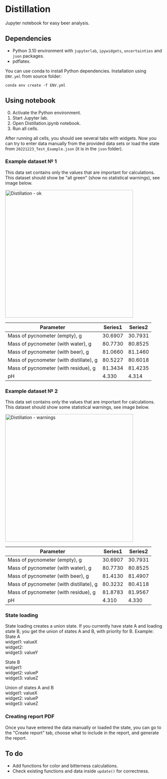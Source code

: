 # Distillation
Jupyter notebook for easy beer analysis.

## Dependencies
* Python 3.10 environment with `jupyterlab`, `ipywidgets`, `uncertainties` and `json` packages.
* pdflatex.


You can use conda to install Python dependencies. Installation using `ENV.yml` from source folder:

```shell
conda env create -f ENV.yml
```
## Using notebook
0) Activate the Python environment.
1) Start Jupyter lab.
2) Open Distillation.ipynb notebook.
3) Run all cells.

After running all cells, you should see several tabs with widgets. Now you can try to enter data manually from the provided data sets or load the state from `20221223_Test_Example.json` (it is in the `json` folder).

### Example dataset № 1
This data set contains only the values that are important for calculations. This dataset should show be "all green" (show no statistical warnings), see image below.

<img width="410" alt="Distillation - ok" src="https://user-images.githubusercontent.com/69721131/209453721-586c9520-c5f1-4c47-a9e3-25c968cc0558.png">

| Parameter                               | Series1 | Series2 |
|-----------------------------------------|---------|---------|
| Mass of pycnometer (empty), g           | 30.6907 | 30.7931 |
| Mass of pycnometer (with water), g      | 80.7730 | 80.8525 |
| Mass of pycnometer (with beer), g       | 81.0660 | 81.1460 |
| Mass of pycnometer (with distillate), g | 80.5227 | 80.6018 |
| Mass of pycnometer (with residue), g    | 81.3434 | 81.4235 |
| pH                                      | 4.330   | 4.314   |


### Example dataset № 2
This data set contains only the values that are important for calculations. This dataset should show some statistical warnings, see image below.

<img width="410" alt="Distillation - warnings" src="https://user-images.githubusercontent.com/69721131/209453657-dcf3b58f-a5b8-4c53-925d-861fa8152020.png">

| Parameter                               | Series1 | Series2 |
|-----------------------------------------|---------|---------|
| Mass of pycnometer (empty), g           | 30.6907 | 30.7931 |
| Mass of pycnometer (with water), g      | 80.7730 | 80.8525 |
| Mass of pycnometer (with beer), g       | 81.4130 | 81.4907 |
| Mass of pycnometer (with distillate), g | 80.3232 | 80.4118 |
| Mass of pycnometer (with residue), g    | 81.8783 | 81.9567 |
| pH                                      | 4.310   | 4.330   |

### State loading
State loading creates a union state. If you currently have state A and loading state B, you get the union of states A and B, with priority for B. Example:
State A   
widget1: valueX   
widget2:   
widget3: valueY   

State B   
widget1:   
widget2: valueP   
widget3: valueZ   

Union of states A and B   
widget1: valueX   
widget2: valueP   
widget3: valueZ   

### Creating report PDF
Once you have entered the data manually or loaded the state, you can go to the "Create report" tab, choose what to include in the report, and generate the report.

## To do
* Add functions for color and bitterness calculations.
* Check existing functions and data inside `update()` for correctness.
